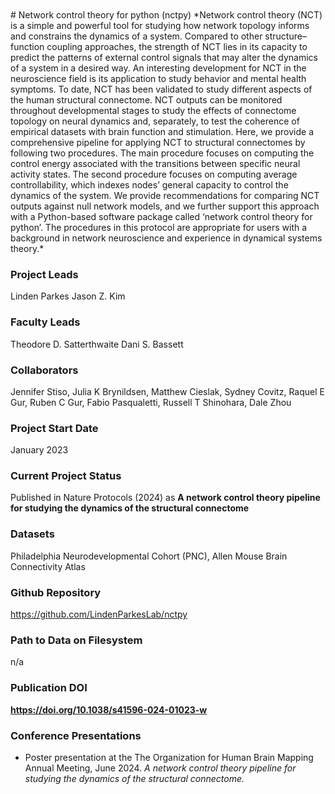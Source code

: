 <br>
<br>
# Network control theory for python (nctpy)
*Network control theory (NCT) is a simple and powerful tool for studying how network topology informs and constrains the dynamics of a system. Compared to other structure–function coupling approaches, the strength of NCT lies in its capacity to predict the patterns of external control signals that may alter the dynamics of a system in a desired way. An interesting development for NCT in the neuroscience field is its application to study behavior and mental health symptoms. To date, NCT has been validated to study different aspects of the human structural connectome. NCT outputs can be monitored throughout developmental stages to study the effects of connectome topology on neural dynamics and, separately, to test the coherence of empirical datasets with brain function and stimulation. Here, we provide a comprehensive pipeline for applying NCT to structural connectomes by following two procedures. The main procedure focuses on computing the control energy associated with the transitions between specific neural activity states. The second procedure focuses on computing average controllability, which indexes nodes’ general capacity to control the dynamics of the system. We provide recommendations for comparing NCT outputs against null network models, and we further support this approach with a Python-based software package called ‘network control theory for python’. The procedures in this protocol are appropriate for users with a background in network neuroscience and experience in dynamical systems theory.*

### Project Leads
Linden Parkes
Jason Z. Kim

### Faculty Leads
Theodore D. Satterthwaite
Dani S. Bassett

<!-- ### Analytic Replicator -->

### Collaborators 
Jennifer Stiso, Julia K Brynildsen, Matthew Cieslak, Sydney Covitz, Raquel E Gur, Ruben C Gur, Fabio Pasqualetti, Russell T Shinohara, Dale Zhou

### Project Start Date
January 2023

### Current Project Status
Published in Nature Protocols (2024) as **A network control theory pipeline for studying the dynamics of the structural connectome**

### Datasets
Philadelphia Neurodevelopmental Cohort (PNC), Allen Mouse Brain Connectivity Atlas

### Github Repository
<https://github.com/LindenParkesLab/nctpy>

### Path to Data on Filesystem 
n/a
<!-- /data/jux/BBL/projects/sydnor_glucest/GluCEST_BASReward_Project -->

### Publication DOI
**<https://doi.org/10.1038/s41596-024-01023-w>**

### Conference Presentations
- Poster presentation at the The Organization for Human Brain Mapping Annual Meeting, June 2024. *A network control theory pipeline for studying the dynamics of the structural connectome.*  
